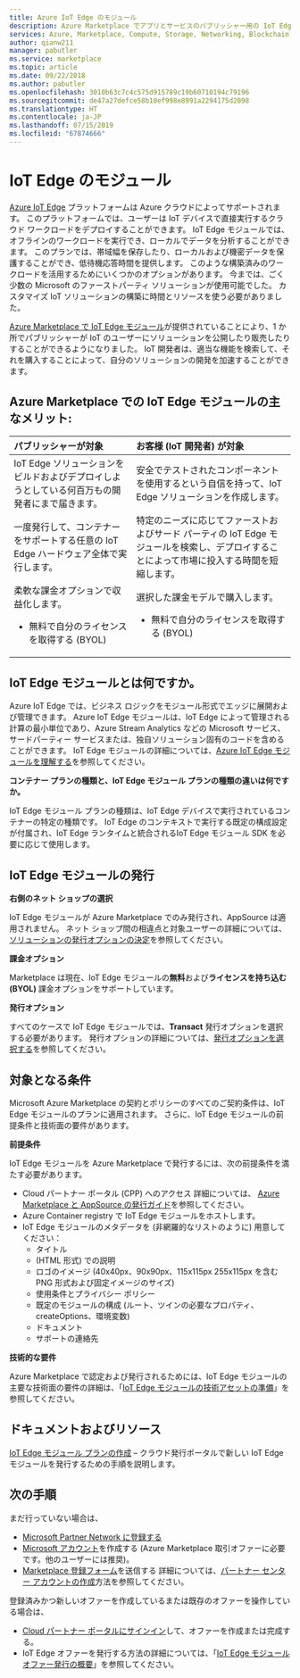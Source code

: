 ```yaml
---
title: Azure IoT Edge のモジュール
description: Azure Marketplace でアプリとサービスのパブリッシャー用の IoT Edge モジュールが提供されています。
services: Azure, Marketplace, Compute, Storage, Networking, Blockchain, IoT Edge module offer
author: qianw211
manager: pabutler
ms.service: marketplace
ms.topic: article
ms.date: 09/22/2018
ms.author: pabutler
ms.openlocfilehash: 3010b63c7c4c575d915789c19b60710194c79196
ms.sourcegitcommit: de47a27defce58b10ef998e8991a2294175d2098
ms.translationtype: HT
ms.contentlocale: ja-JP
ms.lasthandoff: 07/15/2019
ms.locfileid: "67874666"
---
```

# <a name="iot-edge-modules"></a>IoT Edge のモジュール

[Azure IoT Edge](https://azure.microsoft.com/services/iot-edge/) プラットフォームは Azure クラウドによってサポートされます。  このプラットフォームでは、ユーザーは IoT  デバイスで直接実行するクラウド ワークロードをデプロイすることができます。  IoT Edge モジュールでは、オフラインのワークロードを実行でき、ローカルでデータを分析することができます。 このプランでは、帯域幅を保存したり、ローカルおよび機密データを保護することができ、低待機応答時間を提供します。  このような構築済みのワークロードを活用するためにいくつかのオプションがあります。 今までは、ごく少数の Microsoft のファーストパーティ  ソリューションが使用可能でした。  カスタマイズ IoT ソリューションの構築に時間とリソースを使う必要がありました。

[Azure Marketplace で IoT Edge モジュール](https://azuremarketplace.microsoft.com/marketplace/apps/category/internet-of-things?page=1)が提供されていることにより、1 か所でパブリッシャーが IoT のユーザーにソリューションを公開したり販売したりすることができるようになりました。 IoT 開発者は、適当な機能を検索して、それを購入することによって、自分のソリューションの開発を加速することができます。  

## <a name="key-benefits-of-iot-edge-modules-in-azure-marketplace"></a>Azure Marketplace での IoT Edge モジュールの主なメリット:

| **パブリッシャーが対象**    | **お客様 (IoT 開発者) が対象**  |
| :------------------- | :-------------------|
| IoT Edge ソリューションをビルドおよびデプロイしようとしている何百万もの開発者にまで届きます。  | 安全でテストされたコンポーネントを使用するという自信を持って、IoT Edge ソリューションを作成します。 |
| 一度発行して、コンテナーをサポートする任意の IoT Edge ハードウェア全体で実行します。 | 特定のニーズに応じてファーストおよびサード パーティの IoT Edge モジュールを検索し、デプロイすることによって市場に投入する時間を短縮します。 |
| 柔軟な課金オプションで収益化します。 <ul> <li> 無料で自分のライセンスを取得する (BYOL) </li> </ul> | 選択した課金モデルで購入します。 <ul> <li> 無料で自分のライセンスを取得する (BYOL) </li> </ul> |

## <a name="what-is-an-iot-edge-module"></a>IoT Edge モジュールとは何ですか。

Azure IoT Edge では、ビジネス ロジックをモジュール形式でエッジに展開および管理できます。 Azure IoT Edge モジュールは、IoT Edge によって管理される計算の最小単位であり、Azure Stream Analytics などの Microsoft サービス、サードパーティー サービスまたは、独自ソリューション固有のコードを含めることができます。 IoT Edge モジュールの詳細については、[Azure IoT Edge モジュールを理解する](https://docs.microsoft.com/azure/iot-edge/iot-edge-modules)を参照してください。

**コンテナー プランの種類と、IoT Edge モジュール プランの種類の違いは何ですか。**

IoT Edge モジュール プランの種類は、IoT Edge デバイスで実行されているコンテナーの特定の種類です。 IoT Edge のコンテキストで実行する既定の構成設定が付属され、IoT Edge ランタイムと統合されるIoT Edge モジュール SDK を必要に応じて使用します。

## <a name="publishing-your-iot-edge-module"></a>IoT Edge モジュールの発行

**右側のネット ショップの選択**

IoT Edge モジュールが Azure Marketplace でのみ発行され、AppSource は適用されません。  ネット ショップ間の相違点と対象ユーザーの詳細については、[ソリューションの発行オプションの決定](https://docs.microsoft.com/azure/marketplace/determine-your-listing-type)を参照してください。
 
**課金オプション**

Marketplace は現在、IoT Edge モジュールの**無料**および**ライセンスを持ち込む (BYOL)** 課金オプションをサポートしています。
 
**発行オプション**

すべてのケースで IoT Edge モジュールでは、**Transact** 発行オプションを選択する必要があります。  発行オプションの詳細については、[発行オプションを選択する](https://docs.microsoft.com/azure/marketplace/determine-your-listing-type)を参照してください。  

## <a name="eligibility-criteria"></a>対象となる条件

Microsoft Azure Marketplace の契約とポリシーのすべてのご契約条件は、IoT Edge モジュールのプランに適用されます。  さらに、IoT Edge モジュールの前提条件と技術面の要件があります。  

**前提条件**

IoT Edge モジュールを Azure Marketplace で発行するには、次の前提条件を満たす必要があります。

- Cloud パートナー ポータル (CPP) へのアクセス 詳細については、 [Azure Marketplace と AppSource の発行ガイド](https://docs.microsoft.com/azure/marketplace/marketplace-publishers-guide)を参照してください。
- Azure Container registry で IoT Edge モジュールをホストします。 
- IoT Edge モジュールのメタデータを (非網羅的なリストのように) 用意してください： 
    - タイトル
    - (HTML 形式) での説明
    - ロゴのイメージ (40x40px、90x90px、115x115px 255x115px を含むPNG 形式および固定イメージのサイズ)
    - 使用条件とプライバシー ポリシー
    - 既定のモジュールの構成 (ルート、ツインの必要なプロパティ、createOptions、環境変数)
    - ドキュメント
    - サポートの連絡先

**技術的な要件**

Azure Marketplace で認定および発行されるためには、IoT Edge モジュールの主要な技術面の要件の詳細は、「[IoT Edge モジュールの技術アセットの準備](https://docs.microsoft.com/azure/marketplace/cloud-partner-portal/iot-edge-module/cpp-create-technical-assets)」を参照してください。  

## <a name="documentation-and-resources"></a>ドキュメントおよびリソース

[IoT Edge モジュール プランの作成](https://docs.microsoft.com/azure/marketplace/cloud-partner-portal/iot-edge-module/cpp-create-offer) – クラウド発行ポータルで新しい IoT Edge モジュールを発行するための手順を説明します。

## <a name="next-steps"></a>次の手順

まだ行っていない場合は、

- [Microsoft Partner Network に登録する](https://partner.microsoft.com/membership)
- [Microsoft アカウント](https://account.microsoft.com/account/)を作成する (Azure Marketplace 取引オファーに必要です。他のユーザーには推奨)。
- [Marketplace 登録フォーム](https://partner.microsoft.com/dashboard/account/v3/enrollment/introduction/azureisv)を送信する 詳細については、[パートナー センター アカウントの作成](https://docs.microsoft.com/azure/marketplace/partner-center-portal/create-account)方法を参照してください。

登録済みかつ新しいオファーを作成しているまたは既存のオファーを操作している場合は、

- [Cloud パートナー ポータルにサインイン](https://cloudpartner.azure.com/)して、オファーを作成または完成する。
- IoT Edge オファーを発行する方法の詳細については、「[IoT Edge モジュール オファー発行の概要](https://docs.microsoft.com/azure/marketplace/cloud-partner-portal/iot-edge-module/cpp-offer-process-parts)」を参照してください。
